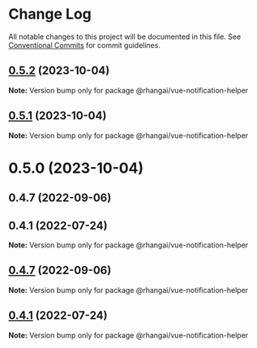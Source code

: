 # Change Log

All notable changes to this project will be documented in this file.
See [Conventional Commits](https://conventionalcommits.org) for commit guidelines.

## [0.5.2](https://github.com/rhangai/node-web-packages/compare/@rhangai/vue-notification-helper@0.5.1...@rhangai/vue-notification-helper@0.5.2) (2023-10-04)

**Note:** Version bump only for package @rhangai/vue-notification-helper





## [0.5.1](https://github.com/rhangai/node-web-packages/compare/@rhangai/vue-notification-helper@0.5.0...@rhangai/vue-notification-helper@0.5.1) (2023-10-04)

**Note:** Version bump only for package @rhangai/vue-notification-helper





# 0.5.0 (2023-10-04)



## 0.4.7 (2022-09-06)



## 0.4.1 (2022-07-24)

**Note:** Version bump only for package @rhangai/vue-notification-helper





## [0.4.7](https://github.com/rhangai/node-web-packages/compare/v0.4.6...v0.4.7) (2022-09-06)

**Note:** Version bump only for package @rhangai/vue-notification-helper





## [0.4.1](https://github.com/rhangai/node-web-packages/compare/v0.4.0...v0.4.1) (2022-07-24)

**Note:** Version bump only for package @rhangai/vue-notification-helper
